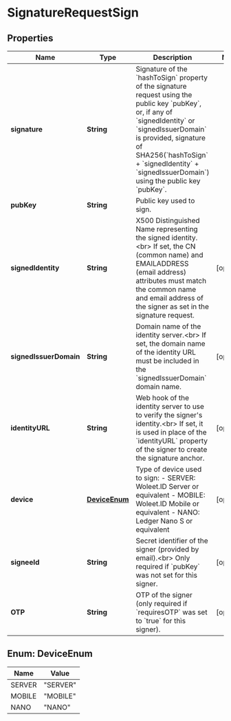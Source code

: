 

# SignatureRequestSign


## Properties

Name | Type | Description | Notes
------------ | ------------- | ------------- | -------------
**signature** | **String** | Signature of the &#x60;hashToSign&#x60; property of the signature request using the public key &#x60;pubKey&#x60;, or, if any of &#x60;signedIdentity&#x60; or &#x60;signedIssuerDomain&#x60; is provided, signature of SHA256(&#x60;hashToSign&#x60; + &#x60;signedIdentity&#x60; + &#x60;signedIssuerDomain&#x60;) using the public key &#x60;pubKey&#x60;.  | 
**pubKey** | **String** | Public key used to sign. | 
**signedIdentity** | **String** | X500 Distinguished Name representing the signed identity.&lt;br&gt; If set, the CN (common name) and EMAILADDRESS (email address) attributes must match the common name and email address of the signer as set in the signature request.  |  [optional]
**signedIssuerDomain** | **String** | Domain name of the identity server.&lt;br&gt; If set, the domain name of the identity URL must be included in the &#x60;signedIssuerDomain&#x60; domain name.  |  [optional]
**identityURL** | **String** | Web hook of the identity server to use to verify the signer&#39;s identity.&lt;br&gt; If set, it is used in place of the &#x60;identityURL&#x60; property of the signer to create the signature anchor.  |  [optional]
**device** | [**DeviceEnum**](#DeviceEnum) | Type of device used to sign: - SERVER: Woleet.ID Server or equivalent - MOBILE: Woleet.ID Mobile or equivalent - NANO: Ledger Nano S or equivalent  |  [optional]
**signeeId** | **String** | Secret identifier of the signer (provided by email).&lt;br&gt; Only required if &#x60;pubKey&#x60; was not set for thìs signer.  |  [optional]
**OTP** | **String** | OTP of the signer (only required if &#x60;requiresOTP&#x60; was set to &#x60;true&#x60; for thìs signer).  |  [optional]



## Enum: DeviceEnum

Name | Value
---- | -----
SERVER | &quot;SERVER&quot;
MOBILE | &quot;MOBILE&quot;
NANO | &quot;NANO&quot;



